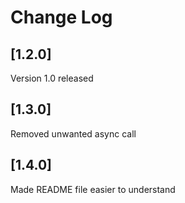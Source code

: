 # Change Log

## [1.2.0]

Version 1.0 released

## [1.3.0]

Removed unwanted async call

## [1.4.0]

Made README file easier to understand
